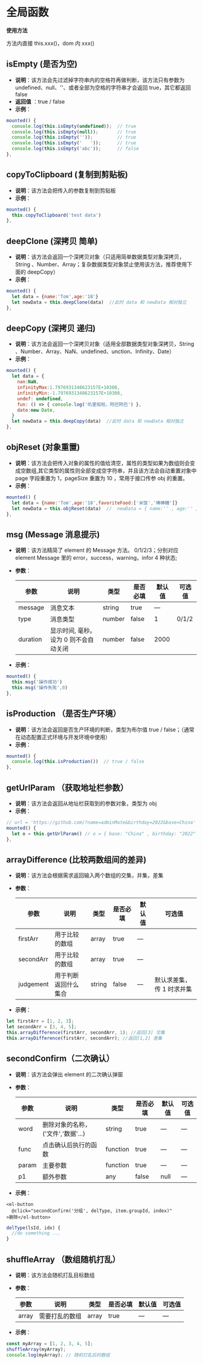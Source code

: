 # 全局函数

**使用方法**

方法内直接 this.xxx()，dom 内 xxx()

## isEmpty (是否为空)

- **说明**：该方法会先过滤掉字符串内的空格符再做判断，该方法只有参数为 undefined、null、''、或者全部为空格的字符串才会返回 true，其它都返回 false
- **返回值** ：true / false
- **示例**：

```js
mounted() {
  console.log(this.isEmpty(undefined));  // true
  console.log(this.isEmpty(null));       // true
  console.log(this.isEmpty(''));         // true
  console.log(this.isEmpty('   '));      // true
  console.log(this.isEmpty('abc'));      // false
},
```

## copyToClipboard (复制到剪贴板)

- **说明**：该方法会把传入的参数复制到剪贴板
- **示例**：

```js
mounted() {
  this.copyToClipboard('test data')
},
```

## deepClone (深拷贝 简单)

- **说明**：该方法会返回一个深拷贝对象（只适用简单数据类型对象深拷贝，String 、Number、Array；复杂数据类型对象禁止使用该方法，推荐使用下面的 deepCopy）
- **示例**：

```js
mounted() {
  let data = {name:'Tom',age:'18'}
  let newData = this.deepClone(data)  //此时 data 和 newData 相对独立
},
```

## deepCopy (深拷贝 递归)

- **说明**：该方法会返回一个深拷贝对象（适用全部数据类型对象深拷贝，String 、Number、Array、NaN、undefined、unction、Infinity、Date）
- **示例**：

```js
mounted() {
  let data = {
    nan:NaN,
    infinityMax:1.7976931348623157E+10308,
    infinityMin:-1.7976931348623157E+10308,
    undef: undefined,
    fun: () => { console.log('叽里呱啦，阿巴阿巴') },
    date:new Date,
  }
  let newData = this.deepCopy(data)  //此时 data 和 newData 相对独立
},
```

## objReset (对象重置)

- **说明**：该方法会把传入对象的属性的值给清空，属性的类型如果为数组则会变成空数组,其它类型的属性则全部变成空字符串，并且该方法会自动重置对象中 page 字段重置为 1，pageSize 重置为 10 ，常用于接口传参 obj 的重置。
- **示例**：

```js
mounted() {
  let data = {name:'Tom',age:'18',favoriteFood:['米饭','棒棒糖']}
  let newData = this.objReset(data)  //  newData = { name:'' , age:'' , favoriteFood:[] }
},
```

## msg (Message 消息提示)

- **说明**：该方法精简了 element 的 Message 方法。
  0/1/2/3；分别对应 element Message 里的 error，success，warning，infor 4 种状态;
- **参数**：

  | 参数     | 说明                                  | 类型   | 是否必填 | 默认值 | 可选值 |
  | -------- | ------------------------------------- | ------ | -------- | ------ | ------ |
  | message  | 消息文本                              | string | true     | —      |        |
  | type     | 消息类型                              | number | false    | 1      | 0/1/2  |
  | duration | 显示时间, 毫秒。设为 0 则不会自动关闭 | number | false    | 2000   |        |

- **示例**：

```js
mounted() {
  this.msg('操作成功')
  this.msg('操作失败',0)
},
```

## isProduction （是否生产环境）

- **说明**：该方法会返回是否生产环境的判断，类型为布尔值 true / false；（通常在动态配置正式环境与开发环境中使用）
- **示例**：

```js
mounted() {
  console.log(this.isProduction())  // true / false
},
```

## getUrlParam （获取地址栏参数）

- **说明**：该方法会返回从地址栏获取到的参数对象，类型为 obj
- **示例**：

```js
// url = 'https://github.com/?name=adminMate&birthday=2022&base=China'
mounted() {
  let o = this.getUrlParam() // o = { base: "China" , birthday: "2022" , name: "adminMate" }
},
```

## arrayDifference (比较两数组间的差异)

- **说明**：该方法会根据需求返回输入两个数组的交集，并集，差集
- **参数**：

  | 参数      | 说明                 | 类型   | 是否必填 | 默认值 | 可选值                    |
  | --------- | -------------------- | ------ | -------- | ------ | ------------------------- |
  | firstArr  | 用于比较的数组       | array  | true     | —      |                           |
  | secondArr | 用于比较的数组       | array  | true     | —      |                           |
  | judgement | 用于判断返回什么集合 | string | false    | —      | 默认求差集，传 1 时求并集 |

- **示例**：

```js
let firstArr = [1, 2, 3];
let secondArr = [3, 4, 5];
this.arrayDifference(firstArr, secondArr, 1); //返回[3] 交集
this.arrayDifference(firstArr, secondArr); //返回[1,2] 差集
```

## secondConfirm（二次确认）

- **说明**：该方法会弹出 element 的二次确认弹窗
- **参数**：

  | 参数  | 说明                               | 类型     | 是否必填 | 默认值 | 可选值 |
  | ----- | ---------------------------------- | -------- | -------- | ------ | ------ |
  | word  | 删除对象的名称，('文件','数据'...) | string   | true     | —      | —      |
  | func  | 点击确认后执行的函数               | function | true     | —      | —      |
  | param | 主要参数                           | function | true     | —      | —      |
  | p1    | 额外参数                           | any      | false    | null   | —      |

- **示例**：

```vue
<el-button
  @click="secondConfirm('分组', delType, item.groupId, index)"
>删除</el-button>
```

```js
delType(lsId, idx) {
  //do something ...
}
```

## shuffleArray （数组随机打乱）

- **说明**：该方法会随机打乱目标数组
- **参数**：

  | 参数  | 说明           | 类型  | 是否必填 | 默认值 | 可选值 |
  | ----- | -------------- | ----- | -------- | ------ | ------ |
  | array | 需要打乱的数组 | array | true     | —      | —      |

- **示例**：

```js
const myArray = [1, 2, 3, 4, 5];
shuffleArray(myArray);
console.log(myArray); // 随机打乱后的数组
```

